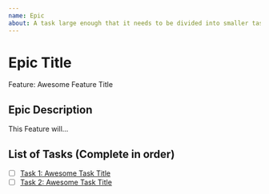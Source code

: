 ```yaml
---
name: Epic
about: A task large enough that it needs to be divided into smaller tasks. It will usually be labeled as `enhancement`.
---
```


<!-- Issue title should mirror the Epic Title. -->

# Epic Title

Feature: Awesome Feature Title

## Epic Description

This Feature will...

## List of Tasks (Complete in order)

- [ ] [Task 1: Awesome Task Title](https://github.com/axell1756/crypto-dashboard/issues/4)
- [ ] [Task 2: Awesome Task Title](https://github.com/axell1756/crypto-dashboard/issues/4)

